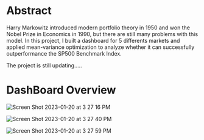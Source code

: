 # Abstract
Harry Markowitz introduced modern portfolio theory in 1950 and won the Nobel Prize in Economics in 1990, but there are still many problems with this model. In this project, I built a dashboard for 5 differents markets and applied mean-variance optimization to analyze whether it can successfully outperformance the SP500 Benchmark Index.

The project is still updating.....

# DashBoard Overview
 
![Screen Shot 2023-01-20 at 3 27 16 PM](https://user-images.githubusercontent.com/80143995/213640670-969823fc-f4b8-426c-9eab-f4cd72e0dfc2.png)

![Screen Shot 2023-01-20 at 3 27 40 PM](https://user-images.githubusercontent.com/80143995/213640675-937c1dd1-fdba-44f5-81ff-e287ba445711.png)

![Screen Shot 2023-01-20 at 3 27 59 PM](https://user-images.githubusercontent.com/80143995/213640682-8aceeed2-8fb1-4722-9405-fe54c5c5cfac.png)
